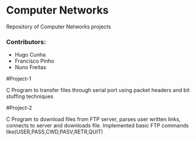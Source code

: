 # Computer Networks

Repository of Computer Networks projects

### Contributors:

 * Hugo Cunha
 * Francisco Pinho
 * Nuno Freitas

#Project-1

C Program to transfer files through serial port using packet headers and bit stuffing techniques

#Project-2

C Program to download files from FTP server, parses user written links, connects to server and downloads file. Implemented basic FTP commands like(USER,PASS,CWD,PASV,RETR,QUIT)
